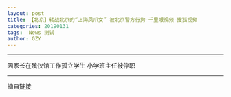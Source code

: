 ```yaml
---
layout: post
title: 【北京】转战北京的“上海凤爪女” 被北京警方行拘-千里眼视频-搜狐视频
categories: 20190131
tags:  News 测试
author: GZY
---
```


*****

因家长在殡仪馆工作孤立学生 小学班主任被停职

*****

摘自[链接](https://tv.sohu.com/v/dXMvMzA3NDE3MTE5LzExODc2ODUwMi5zaHRtbA==.html)